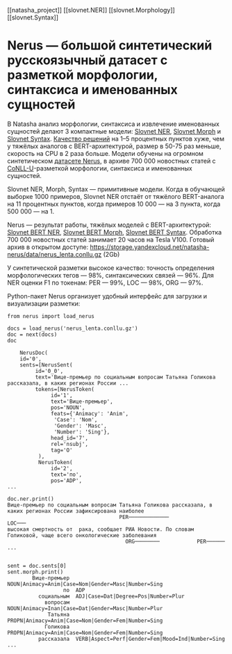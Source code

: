 [[natasha_project]]
[[slovnet.NER]]
[[slovnet.Morphology]]
[[slovnet.Syntax]]

# Nerus — большой синтетический русскоязычный датасет с разметкой морфологии, синтаксиса и именованных сущностей

В Natasha анализ морфологии, синтаксиса и извлечение именованных сущностей делают 3 компактные модели: [Slovnet NER](https://github.com/natasha/slovnet#ner), [Slovnet Morph](https://github.com/natasha/slovnet#morphology) и [Slovnet Syntax](https://github.com/natasha/slovnet#syntax). [Качество решений](https://github.com/natasha/slovnet#evaluation) на 1–5 процентных пунктов хуже, чем у тяжёлых аналогов c BERT-архитектурой, размер в 50-75 раз меньше, скорость на CPU в 2 раза больше. Модели обучены на огромном синтетическом [датасете Nerus](https://github.com/natasha/nerus), в архиве 700 000 новостных статей с [CoNLL-U](https://universaldependencies.org/format.html)-разметкой морфологии, синтаксиса и именованных сущностей.

Slovnet NER, Morph, Syntax — примитивные модели. Когда в обучающей выборке 1000 примеров, Slovnet NER отстаёт от тяжёлого BERT-аналога на 11 процентных пунктов, когда примеров 10 000 — на 3 пункта, когда 500 000 — на 1.

Nerus — результат работы, тяжёлых моделей с BERT-архитектурой: [Slovnet BERT NER](https://github.com/natasha/slovnet/blob/master/scripts/02_bert_ner/main.ipynb), [Slovnet BERT Morph](https://github.com/natasha/slovnet/blob/master/scripts/03_bert_morph/main.ipynb), [Slovnet BERT Syntax](https://github.com/natasha/slovnet/blob/master/scripts/04_bert_syntax/main.ipynb). Обработка 700 000 новостных статей занимает 20 часов на Tesla V100. Готовый архив в открытом доступе: https://storage.yandexcloud.net/natasha-nerus/data/nerus_lenta.conllu.gz (2Gb)

У синтетической разметки высокое качество: точность определения морфологических тегов — 98%, синтаксических связей — 96%. Для NER оценки F1 по токенам: PER — 99%, LOC — 98%, ORG — 97%.

Python-пакет Nerus организует удобный интерфейс для загрузки и визуализации разметки:
```
from nerus import load_nerus

docs = load_nerus('nerus_lenta.conllu.gz')
doc = next(docs)
doc

	NerusDoc(
    id='0',
    sents=[NerusSent(
         id='0_0',
         text='Вице-премьер по социальным вопросам Татьяна Голикова рассказала, в каких регионах России ...
         tokens=[NerusToken(
              id='1',
              text='Вице-премьер',
              pos='NOUN',
              feats={'Animacy': 'Anim',
               'Case': 'Nom',
               'Gender': 'Masc',
               'Number': 'Sing'},
              head_id='7',
              rel='nsubj',
              tag='O'
          ),
          NerusToken(
              id='2',
              text='по',
              pos='ADP',
...

doc.ner.print()
Вице-премьер по социальным вопросам Татьяна Голикова рассказала, в каких регионах России зафиксирована наиболее 
                                    PER─────────────                              LOC───                     
высокая смертность от  рака, сообщает РИА Новости. По словам Голиковой, чаще всего онкологические заболевания
                                      ORG────────            PER──────             
...


sent = doc.sents[0]
sent.morph.print()
        Вице-премьер  NOUN|Animacy=Anim|Case=Nom|Gender=Masc|Number=Sing
                  по  ADP
          социальным  ADJ|Case=Dat|Degree=Pos|Number=Plur
            вопросам  NOUN|Animacy=Inan|Case=Dat|Gender=Masc|Number=Plur
             Татьяна  PROPN|Animacy=Anim|Case=Nom|Gender=Fem|Number=Sing
            Голикова  PROPN|Animacy=Anim|Case=Nom|Gender=Fem|Number=Sing
          рассказала  VERB|Aspect=Perf|Gender=Fem|Mood=Ind|Number=Sing
...
```